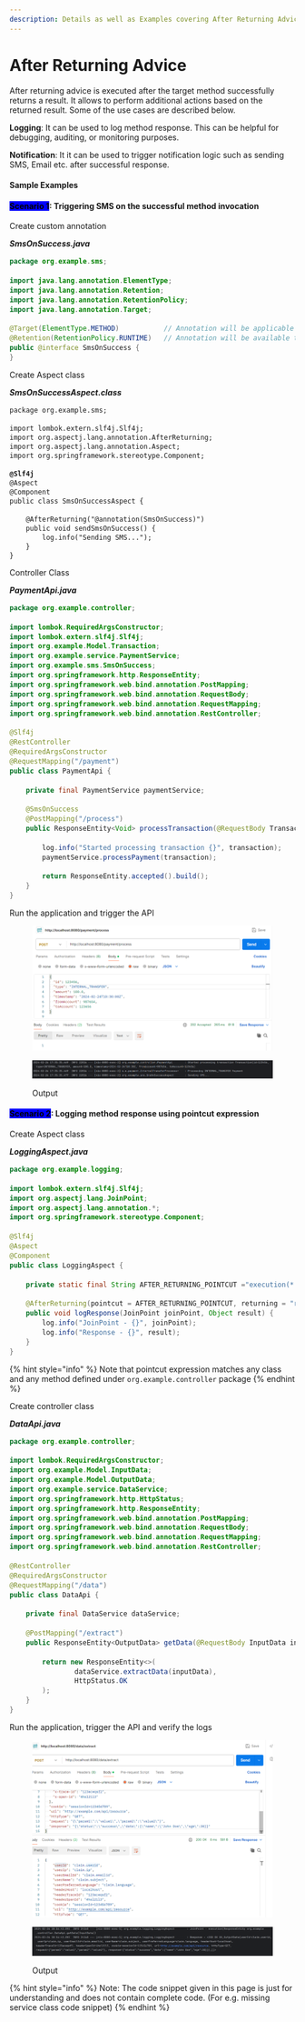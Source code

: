 ```yaml
---
description: Details as well as Examples covering After Returning Advice.
---
```


# After Returning Advice

After returning advice is executed after the target method successfully returns a result. It allows to perform additional actions based on the returned result. Some of the use cases are described below.

**Logging**: It can be used to log method response. This can be helpful for debugging, auditing, or monitoring purposes.

**Notification**: It it can be used to trigger notification logic such as sending SMS, Email etc. after successful response.



#### Sample Examples

#### <mark style="background-color:blue;">Scenario 1</mark>: Triggering SMS on the successful method invocation

Create custom annotation

_**SmsOnSuccess.java**_

```java
package org.example.sms;

import java.lang.annotation.ElementType;
import java.lang.annotation.Retention;
import java.lang.annotation.RetentionPolicy;
import java.lang.annotation.Target;

@Target(ElementType.METHOD)           // Annotation will be applicable on methods only
@Retention(RetentionPolicy.RUNTIME)   // Annotation will be available to the JVM at runtime
public @interface SmsOnSuccess {
}
```

Create Aspect class

_**SmsOnSuccessAspect.class**_

<pre class="language-java"><code class="lang-java">package org.example.sms;

import lombok.extern.slf4j.Slf4j;
import org.aspectj.lang.annotation.AfterReturning;
import org.aspectj.lang.annotation.Aspect;
import org.springframework.stereotype.Component;

<strong>@Slf4j
</strong>@Aspect
@Component
public class SmsOnSuccessAspect {

    @AfterReturning("@annotation(SmsOnSuccess)")
    public void sendSmsOnSuccess() {
        log.info("Sending SMS...");
    }
}
</code></pre>

Controller Class

_**PaymentApi.java**_

```java
package org.example.controller;

import lombok.RequiredArgsConstructor;
import lombok.extern.slf4j.Slf4j;
import org.example.Model.Transaction;
import org.example.service.PaymentService;
import org.example.sms.SmsOnSuccess;
import org.springframework.http.ResponseEntity;
import org.springframework.web.bind.annotation.PostMapping;
import org.springframework.web.bind.annotation.RequestBody;
import org.springframework.web.bind.annotation.RequestMapping;
import org.springframework.web.bind.annotation.RestController;

@Slf4j
@RestController
@RequiredArgsConstructor
@RequestMapping("/payment")
public class PaymentApi {

    private final PaymentService paymentService;

    @SmsOnSuccess
    @PostMapping("/process")
    public ResponseEntity<Void> processTransaction(@RequestBody Transaction transaction) {

        log.info("Started processing transaction {}", transaction);
        paymentService.processPayment(transaction);

        return ResponseEntity.accepted().build();
    }
}
```

Run the application and trigger the API

<figure><img src="../../../.gitbook/assets/image (1) (1) (1) (1) (1) (1) (1) (1) (1) (1) (1) (1) (1) (1) (1) (1) (1) (1) (1) (1) (1) (1) (1) (1) (1) (1) (1) (1) (1) (1) (1) (1) (1) (1) (1) (1) (1) (1) (1) (1) (1) (1) (1) (1) (1) (1) (1) (1) (1) (1) (1) (1) (1).png" alt="" width="563"><figcaption></figcaption></figure>

<figure><img src="../../../.gitbook/assets/image (1) (1) (1) (1) (1) (1) (1) (1) (1) (1) (1) (1) (1) (1) (1) (1) (1) (1) (1) (1) (1) (1) (1) (1) (1) (1) (1) (1) (1) (1) (1) (1) (1) (1) (1) (1) (1) (1) (1) (1) (1) (1) (1) (1) (1) (1) (1) (1) (1) (1) (1) (1) (1) (1).png" alt=""><figcaption><p>Output</p></figcaption></figure>

#### <mark style="background-color:blue;">Scenario 2</mark>: Logging method response using pointcut expression

Create Aspect class

_**LoggingAspect.java**_

```java
package org.example.logging;

import lombok.extern.slf4j.Slf4j;
import org.aspectj.lang.JoinPoint;
import org.aspectj.lang.annotation.*;
import org.springframework.stereotype.Component;

@Slf4j
@Aspect
@Component
public class LoggingAspect {

    private static final String AFTER_RETURNING_POINTCUT ="execution(* org.example.controller.*.*(..))";
    
    @AfterReturning(pointcut = AFTER_RETURNING_POINTCUT, returning = "result")
    public void logResponse(JoinPoint joinPoint, Object result) {
        log.info("JoinPoint - {}", joinPoint);
        log.info("Response - {}", result);
    }
}

```

{% hint style="info" %}
Note that pointcut expression matches any class and any method defined under `org.example.controller` package
{% endhint %}

Create controller class

_**DataApi.java**_

```java
package org.example.controller;

import lombok.RequiredArgsConstructor;
import org.example.Model.InputData;
import org.example.Model.OutputData;
import org.example.service.DataService;
import org.springframework.http.HttpStatus;
import org.springframework.http.ResponseEntity;
import org.springframework.web.bind.annotation.PostMapping;
import org.springframework.web.bind.annotation.RequestBody;
import org.springframework.web.bind.annotation.RequestMapping;
import org.springframework.web.bind.annotation.RestController;

@RestController
@RequiredArgsConstructor
@RequestMapping("/data")
public class DataApi {

    private final DataService dataService;

    @PostMapping("/extract")
    public ResponseEntity<OutputData> getData(@RequestBody InputData inputData) {

        return new ResponseEntity<>(
                dataService.extractData(inputData),
                HttpStatus.OK
        );
    }
}
```



Run the application, trigger the API and verify the logs

<figure><img src="../../../.gitbook/assets/image (2) (1) (1) (1) (1) (1) (1) (1) (1) (1) (1) (1) (1) (1) (1) (1) (1) (1) (1) (1) (1) (1) (1) (1) (1) (1) (1) (1) (1) (1) (1) (1) (1).png" alt="" width="563"><figcaption></figcaption></figure>

<figure><img src="../../../.gitbook/assets/image (3) (1) (1) (1) (1) (1) (1) (1) (1) (1) (1) (1) (1) (1) (1) (1) (1) (1) (1) (1) (1) (1) (1) (1).png" alt=""><figcaption><p>Output</p></figcaption></figure>







{% hint style="info" %}
Note: The code snippet given in this page is just for understanding and does not contain complete code. (For e.g. missing service class code snippet)
{% endhint %}
